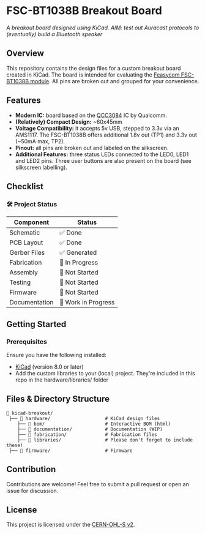 
# FSC-BT1038B Breakout Board

_A breakout board designed using KiCad. AIM: test out Auracast protocols to (eventually) build a Bluetooth speaker_

## Overview

This repository contains the design files for a custom breakout board created in KiCad. The board is intended for evaluating the [Feasycom FSC-BT1038B module](https://www.feasycom.com/fsc-bt1038b). All pins are broken out and grouped for your convenience.

## Features

-   **Modern IC:** board based on the [QCC3084](https://www.qualcomm.com/products/internet-of-things/consumer/audio/qcc30xx-series/qcc3084) IC by Qualcomm.
-   **(Relatively) Compact Design:** ~60x45mm
-   **Voltage Compatibility:** it accepts 5v USB, stepped to 3.3v via an AMS1117. The FSC-BT1038B offers additional 1.8v out (TP1) and 3.3v out (~50mA max, TP2).
-   **Pinout:** all pins are broken out and labeled on the silkscreen. 
-   **Additional Features:** three status LEDs connected to the LED0, LED1 and LED2 pins. Three user buttons are also present on the board (see silkscreen labelling).

## Checklist

### 🛠️ Project Status

| Component | Status |
| -------- | ------- |
| Schematic | ✅ Done |
| PCB Layout | ✅ Done |
| Gerber Files | ✅ Generated |
| Fabrication | 🔄 In Progress |
| Assembly | 🔲 Not Started |
| Testing | 🔲 Not Started |
| Firmware | 🔲 Not Started |
| Documentation | 🔄 Work in Progress |


## Getting Started

### Prerequisites

Ensure you have the following installed:

- [KiCad](https://www.kicad.org/) (version 8.0 or later)
- Add the custom libraries to your (local) project. They're included in this repo in the hardware/libraries/ folder

## Files & Directory Structure

```
📂 kicad-breakout/
 ├── 📂 hardware/					# KiCad design files
 	├── 📂 bom/						# Interactive BOM (html)
 	├── 📂 documentation/			# Documentation (WIP)
 	├── 📂 fabrication/				# Fabrication files
 	├── 📂 libraries/				# Please don't forget to include these!
 ├── 📂 firmware/					# Firmware
```

## Contribution

Contributions are welcome! Feel free to submit a pull request or open an issue for discussion.

## License

This project is licensed under the [CERN-OHL-S v2](https://ohwr.org/cern_ohl_s_v2.txt).